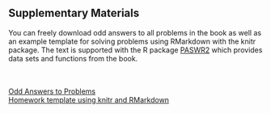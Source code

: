 <!-- Supplementary Materials -->
<section>
  <div class="page-header" id="supplement">
    <h2>Supplementary Materials</h2>
  </div>
  <div class="row">
    <div class="span10 offset1">
      <p>You can freely download odd answers to all problems in the book as well as an example template for solving problems using RMarkdown with the knitr package.  The text is supported with the R package <a href="http://cran.r-project.org/web/packages/PASWR2/index.html">PASWR2</a> which provides data sets and functions from the book.</p>
      <br><br>
    </div>
  </div>
  <div class="row">
  
  </div>
  <div class="row">
    <div class="span4 offset2">
      <a class="btn btn-warning btn-large" href="#">Odd Answers to Problems</a>
    </div>
    <div class="span3 offset1">
      <a class="btn btn-warning btn-large" href="#">Homework template using knitr and RMarkdown</a>
    </div>
      <br><br><br><br>
  </div>
</section>